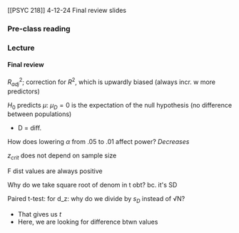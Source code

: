 [[PSYC 218]]
4-12-24
Final review slides
### Pre-class reading

### Lecture
#### Final review
$R^2_{adj}$; correction for $R^2$, which is upwardly biased (always incr. w more predictors)

$H_0$ predicts $\mu$: $\mu_{D} = 0$ is the expectation of the null hypothesis (no difference between populations)
- D = diff. 

How does lowering $\alpha$ from .05 to .01 affect power? *Decreases*

$z_{crit}$ does not depend on sample size

F dist values are always positive

Why do we take square root of denom in t obt? bc. it's SD

Paired t-test: 
for d_z: why do we divide by $s_D$ instead of √N?
- That gives us *t*
- Here, we are looking for difference btwn values

